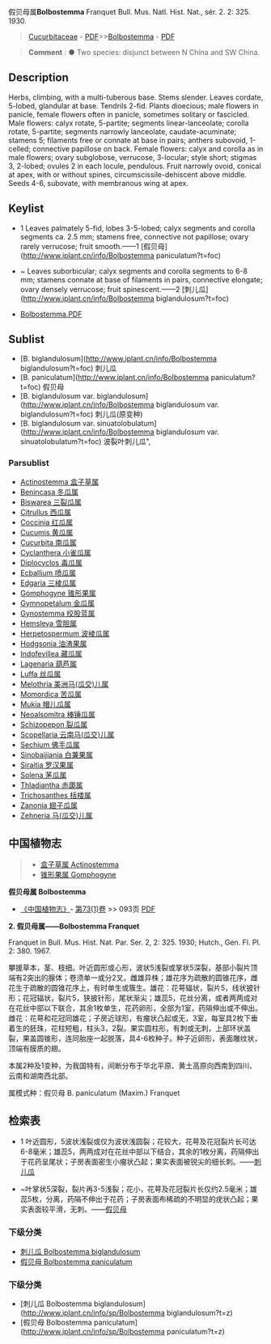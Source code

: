 假贝母属**Bolbostemma** Franquet Bull. Mus. Natl. Hist. Nat., sér. 2. 2: 325. 1930.

> [Cucurbitaceae](http://www.iplant.cn/info/Cucurbitaceae?t=foc) - [PDF](http://www.iplant.cn/foc/pdf/Cucurbitaceae.pdf)>>[Bolbostemma](http://www.iplant.cn/info/Bolbostemma?t=foc) - [PDF](http://www.iplant.cn/foc/pdf/Bolbostemma.pdf)

> **Comment** : 
> ● Two species: disjunct between N China and SW China.

## Description

Herbs, climbing, with a multi-tuberous base. Stems slender. Leaves cordate, 5-lobed, glandular at base. Tendrils 2-fid. Plants dioecious; male flowers in panicle, female flowers often in panicle, sometimes solitary or fascicled. Male flowers: calyx rotate, 5-partite; segments linear-lanceolate; corolla rotate, 5-partite; segments narrowly lanceolate, caudate-acuminate; stamens 5; filaments free or connate at base in pairs; anthers subovoid, 1-celled; connective papillose on back. Female flowers: calyx and corolla as in male flowers; ovary subglobose, verrucose, 3-locular; style short; stigmas 3, 2-lobed; ovules 2 in each locule, pendulous. Fruit narrowly ovoid, conical at apex, with or without spines, circumscissile-dehiscent above middle. Seeds 4-6, subovate, with membranous wing at apex.

## Keylist

* 1 Leaves palmately 5-fid, lobes 3-5-lobed; calyx segments and corolla segments ca. 2.5 mm; stamens free, connective not papillose; ovary rarely verrucose; fruit smooth.——1 [假贝母](http://www.iplant.cn/info/Bolbostemma paniculatum?t=foc)
* ~ Leaves suborbicular; calyx segments and corolla segments to 6-8 mm; stamens connate at base of filaments in pairs, connective elongate; ovary densely verrucose; fruit spinescent.——2 [刺儿瓜](http://www.iplant.cn/info/Bolbostemma biglandulosum?t=foc)

* [Bolbostemma.PDF](http://www.iplant.cn/foc/pdf/Bolbostemma.pdf)
## Sublist
* [B.  biglandulosum](http://www.iplant.cn/info/Bolbostemma biglandulosum?t=foc)
 刺儿瓜
* [B.  paniculatum](http://www.iplant.cn/info/Bolbostemma paniculatum?t=foc)
 假贝母
* [B.  biglandulosum var. biglandulosum](http://www.iplant.cn/info/Bolbostemma biglandulosum var. biglandulosum?t=foc)
 刺儿瓜(原变种)
* [B.  biglandulosum var. sinuatolobulatum](http://www.iplant.cn/info/Bolbostemma biglandulosum var. sinuatolobulatum?t=foc) 波裂叶刺儿瓜",

### Parsublist

* [Actinostemma  盒子草属](Actinostemma-盒子草属.md)
* [Benincasa  冬瓜属](http://www.iplant.cn/info/Benincasa?t=foc)
* [Biswarea  三裂瓜属](http://www.iplant.cn/info/Biswarea?t=foc)
* [Citrullus  西瓜属](http://www.iplant.cn/info/Citrullus?t=foc)
* [Coccinia  红瓜属](http://www.iplant.cn/info/Coccinia?t=foc)
* [Cucumis  黄瓜属](http://www.iplant.cn/info/Cucumis?t=foc)
* [Cucurbita  南瓜属](http://www.iplant.cn/info/Cucurbita?t=foc)
* [Cyclanthera  小雀瓜属](http://www.iplant.cn/info/Cyclanthera?t=foc)
* [Diplocyclos  毒瓜属](http://www.iplant.cn/info/Diplocyclos?t=foc)
* [Ecballium  喷瓜属](http://www.iplant.cn/info/Ecballium?t=foc)
* [Edgaria  三棱瓜属](http://www.iplant.cn/info/Edgaria?t=foc)
* [Gomphogyne  锥形果属](http://www.iplant.cn/info/Gomphogyne?t=foc)
* [Gymnopetalum  金瓜属](http://www.iplant.cn/info/Gymnopetalum?t=foc)
* [Gynostemma  绞股蓝属](http://www.iplant.cn/info/Gynostemma?t=foc)
* [Hemsleya  雪胆属](http://www.iplant.cn/info/Hemsleya?t=foc)
* [Herpetospermum  波棱瓜属](http://www.iplant.cn/info/Herpetospermum?t=foc)
* [Hodgsonia  油渣果属](http://www.iplant.cn/info/Hodgsonia?t=foc)
* [Indofevillea  藏瓜属](http://www.iplant.cn/info/Indofevillea?t=foc)
* [Lagenaria  葫芦属](http://www.iplant.cn/info/Lagenaria?t=foc)
* [Luffa  丝瓜属](http://www.iplant.cn/info/Luffa?t=foc)
* [Melothria  美洲马(瓜交)儿属](http://www.iplant.cn/info/Melothria?t=foc)
* [Momordica  苦瓜属](http://www.iplant.cn/info/Momordica?t=foc)
* [Mukia  帽儿瓜属](http://www.iplant.cn/info/Mukia?t=foc)
* [Neoalsomitra  棒锤瓜属](http://www.iplant.cn/info/Neoalsomitra?t=foc)
* [Schizopepon  裂瓜属](http://www.iplant.cn/info/Schizopepon?t=foc)
* [Scopellaria  云南马(瓜交)儿属](http://www.iplant.cn/info/Scopellaria?t=foc)
* [Sechium  佛手瓜属](http://www.iplant.cn/info/Sechium?t=foc)
* [Sinobaijiania  白兼果属](http://www.iplant.cn/info/Sinobaijiania?t=foc)
* [Siraitia  罗汉果属](http://www.iplant.cn/info/Siraitia?t=foc)
* [Solena  茅瓜属](http://www.iplant.cn/info/Solena?t=foc)
* [Thladiantha  赤瓟属](http://www.iplant.cn/info/Thladiantha?t=foc)
* [Trichosanthes  栝楼属](http://www.iplant.cn/info/Trichosanthes?t=foc)
* [Zanonia  翅子瓜属](http://www.iplant.cn/info/Zanonia?t=foc)
* [Zehneria  马(瓜交)儿属](http://www.iplant.cn/info/Zehneria?t=foc)

## 中国植物志

> * [盒子草属  Actinostemma](Actinostemma-盒子草属.md)
> * [锥形果属  Gomphogyne](http://www.iplant.cn/info/Gomphogyne?t=z)

**假贝母属 Bolbostemma**

* [《中国植物志》](http://www.iplant.cn/frps)- [第73(1)卷](http://www.iplant.cn/frps/vol/73(1)) >> 093页 [PDF](http://www.iplant.cn/frps/pdf/73(1)/093y.pdf)

**2. 假贝母属——Bolbostemma Franquet**

Franquet in Bull. Mus. Hist. Nat. Par. Ser. 2, 2: 325. 1930; Hutch., Gen. Fl. Pl. 2: 380. 1967.

攀援草本，茎、枝细。叶近圆形或心形，波状5浅裂或掌状5深裂，基部小裂片顶端有2突出的腺体；卷须单一或分2叉。雌雄异株；雄花序为疏散的圆锥花序，雌花生于疏散的圆锥花序上，有时单生或簇生。雄花：花萼辐状，裂片5，线状披针形；花冠辐状，裂片5，狭披针形，尾状渐尖；雄蕊5，花丝分离，或者两两成对在花丝中部以下联合，其余1枚单生，花药卵形，全部为1室，药隔伸出或不伸出。雌花：花萼和花冠同雄花；子房近球形，有瘤状凸起或无，3室，每室具2枚下垂着生的胚珠，花柱短粗，柱头3，2裂。果实圆柱形，有刺或无刺，上部环状盖裂，果盖圆锥形，连同胎座一起脱落，具4-6枚种子。种子近卵形，表面雕纹状，顶端有膜质的翅。

本属2种及1变种，为我国特有，间断分布于华北平原、黄土高原向西南到四川、云南和湖南西北部。

属模式种：假贝母 B. paniculatum (Maxim.) Franquet

## 检索表

* 1 叶近圆形，5波状浅裂或仅为波状浅圆裂；花较大，花萼及花冠裂片长可达6-8毫米；雄蕊5，两两成对在花丝中部以下结合，其余的1枚分离，药隔伸出于花药呈尾状；子房表面密生小瘤状凸起；果实表面被锐尖的细长刺。——[刺儿瓜](Bolbostemma-biglandulosum-刺儿瓜.md)

* ~叶掌状5深裂，裂片再3-5浅裂；花小，花萼及花冠裂片长仅约2.5毫米；雄蕊5枚，分离，药隔不伸出于花药；子房表面布稀疏的不明显的疣状凸起；果实表面较平滑，无刺。——[假贝母](Bolbostemma-paniculatum-假贝母.md)

### 下级分类
* [刺儿瓜  Bolbostemma biglandulosum](Bolbostemma-biglandulosum-刺儿瓜.md)
* [假贝母  Bolbostemma paniculatum](Bolbostemma-paniculatum-假贝母.md)

### 下级分类
* [刺儿瓜  Bolbostemma biglandulosum](http://www.iplant.cn/info/sp/Bolbostemma biglandulosum?t=z)
* [假贝母  Bolbostemma paniculatum](http://www.iplant.cn/info/sp/Bolbostemma paniculatum?t=z)
